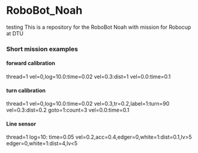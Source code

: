 # RoboBot_Noah
testing
This is a repository for the RoboBot Noah with mission for Robocup at DTU


### Short mission examples
#### forward calibration

thread=1
	vel=0,log=10.0:time=0.02
	vel=0.3:dist=1
	vel=0.0:time=0.1

#### turn calibration

thread=1
	vel=0,log=10.0:time=0.02
	vel=0.3,tr=0.2,label=1:turn=90
	vel=0.3:dist=0.2
	goto=1:count=3
	vel=0.0:time=0.1

#### Line sensor

thread=1
	log=10: time=0.05
	vel=0.2,acc=0.4,edger=0,white=1:dist=0.1,lv>5
	edger=0,white=1:dist=4,lv<5